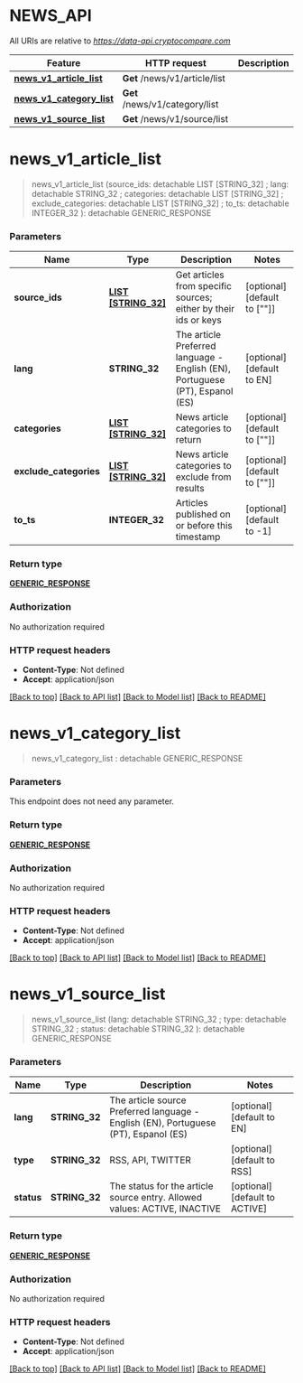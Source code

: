 # NEWS_API

All URIs are relative to *https://data-api.cryptocompare.com*

Feature | HTTP request | Description
------------- | ------------- | -------------
[**news_v1_article_list**](NEWS_API.md#news_v1_article_list) | **Get** /news/v1/article/list | 
[**news_v1_category_list**](NEWS_API.md#news_v1_category_list) | **Get** /news/v1/category/list | 
[**news_v1_source_list**](NEWS_API.md#news_v1_source_list) | **Get** /news/v1/source/list | 


# **news_v1_article_list**
> news_v1_article_list (source_ids:  detachable LIST [STRING_32] ; lang:  detachable STRING_32 ; categories:  detachable LIST [STRING_32] ; exclude_categories:  detachable LIST [STRING_32] ; to_ts:  detachable INTEGER_32 ): detachable GENERIC_RESPONSE





### Parameters

Name | Type | Description  | Notes
------------- | ------------- | ------------- | -------------
 **source_ids** | [**LIST [STRING_32]**](STRING_32.md)| Get articles from specific sources; either by their ids or keys | [optional] [default to [&quot;&quot;]]
 **lang** | **STRING_32**| The article Preferred language - English (EN), Portuguese (PT), Espanol (ES) | [optional] [default to EN]
 **categories** | [**LIST [STRING_32]**](STRING_32.md)| News article categories to return | [optional] [default to [&quot;&quot;]]
 **exclude_categories** | [**LIST [STRING_32]**](STRING_32.md)| News article categories to exclude from results | [optional] [default to [&quot;&quot;]]
 **to_ts** | **INTEGER_32**| Articles published on or before this timestamp | [optional] [default to -1]

### Return type

[**GENERIC_RESPONSE**](GENERIC_RESPONSE.md)

### Authorization

No authorization required

### HTTP request headers

 - **Content-Type**: Not defined
 - **Accept**: application/json

[[Back to top]](#) [[Back to API list]](../README.md#documentation-for-api-endpoints) [[Back to Model list]](../README.md#documentation-for-models) [[Back to README]](../README.md)

# **news_v1_category_list**
> news_v1_category_list : detachable GENERIC_RESPONSE





### Parameters
This endpoint does not need any parameter.

### Return type

[**GENERIC_RESPONSE**](GENERIC_RESPONSE.md)

### Authorization

No authorization required

### HTTP request headers

 - **Content-Type**: Not defined
 - **Accept**: application/json

[[Back to top]](#) [[Back to API list]](../README.md#documentation-for-api-endpoints) [[Back to Model list]](../README.md#documentation-for-models) [[Back to README]](../README.md)

# **news_v1_source_list**
> news_v1_source_list (lang:  detachable STRING_32 ; type:  detachable STRING_32 ; status:  detachable STRING_32 ): detachable GENERIC_RESPONSE





### Parameters

Name | Type | Description  | Notes
------------- | ------------- | ------------- | -------------
 **lang** | **STRING_32**| The article source Preferred language - English (EN), Portuguese (PT), Espanol (ES) | [optional] [default to EN]
 **type** | **STRING_32**| RSS, API, TWITTER | [optional] [default to RSS]
 **status** | **STRING_32**| The status for the  article source entry. Allowed values: ACTIVE, INACTIVE | [optional] [default to ACTIVE]

### Return type

[**GENERIC_RESPONSE**](GENERIC_RESPONSE.md)

### Authorization

No authorization required

### HTTP request headers

 - **Content-Type**: Not defined
 - **Accept**: application/json

[[Back to top]](#) [[Back to API list]](../README.md#documentation-for-api-endpoints) [[Back to Model list]](../README.md#documentation-for-models) [[Back to README]](../README.md)

